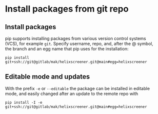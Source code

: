 # Install packages from git repo
## Install packages
pip supports installing packages from various version control systems (VCS), for example `git`. Specify username, repo, and, after the @ symbol, the branch and an egg name that pip uses for the installation:

`pip install git+ssh://git@gitlab/mak/helixscreener.git@main#egg=helixscreener`

## Editable mode and updates
With the prefix `-e` or `--editable` the package can be installed in editable mode, and easily changed after an update to the remote repo with

`pip install -I -e git+ssh://git@gitlab/mak/helixscreener.git@main#egg=helixscreener`